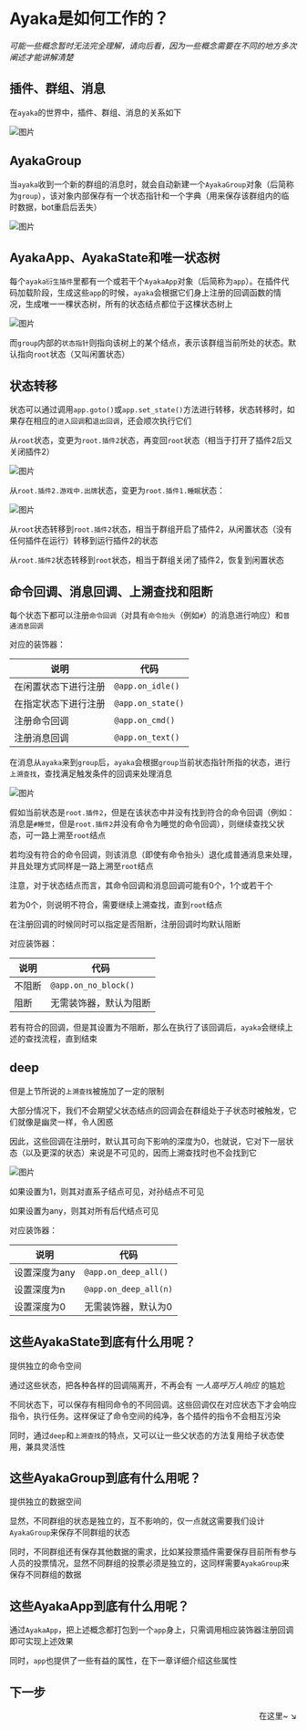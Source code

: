 # Ayaka是如何工作的？

_可能一些概念暂时无法完全理解，请向后看，因为一些概念需要在不同的地方多次阐述才能讲解清楚_

## 插件、群组、消息

在`ayaka`的世界中，插件、群组、消息的关系如下

![图片](./%E5%A6%82%E4%BD%95%E5%B7%A5%E4%BD%9C1.png)

## AyakaGroup

当`ayaka`收到一个新的群组的消息时，就会自动新建一个`AyakaGroup`对象（后简称为`group`），该对象内部保存有一个状态指针和一个字典（用来保存该群组内的临时数据，bot重启后丢失）

![图片](./%E5%A6%82%E4%BD%95%E5%B7%A5%E4%BD%9C2.png)

## AyakaApp、AyakaState和唯一状态树

每个`ayaka衍生插件`里都有一个或若干个`AyakaApp`对象（后简称为`app`）。在插件代码加载阶段，生成这些`app`的时候，`ayaka`会根据它们身上注册的回调函数的情况，生成唯一一棵状态树，所有的状态结点都位于这棵状态树上

![图片](./%E5%A6%82%E4%BD%95%E5%B7%A5%E4%BD%9C3.png)

而`group`内部的`状态指针`则指向该树上的某个结点，表示该群组当前所处的状态。默认指向`root`状态（又叫闲置状态）

## 状态转移

状态可以通过调用`app.goto()`或`app.set_state()`方法进行转移，状态转移时，如果存在相应的`进入回调`和`退出回调`，还会顺次执行它们

从`root`状态，变更为`root.插件2`状态，再变回`root`状态（相当于打开了插件2后又关闭插件2）

![图片](./%E5%A6%82%E4%BD%95%E5%B7%A5%E4%BD%9C4-1.png)

从`root.插件2.游戏中.出牌`状态，变更为`root.插件1.睡眠`状态：

![图片](./%E5%A6%82%E4%BD%95%E5%B7%A5%E4%BD%9C4-2.png)

从`root`状态转移到`root.插件2`状态，相当于群组开启了插件2，从闲置状态（没有任何插件在运行）转移到运行插件2的状态

从`root.插件2`状态转移到`root`状态，相当于群组关闭了插件2，恢复到闲置状态

## 命令回调、消息回调、上溯查找和阻断

每个状态下都可以注册`命令回调`（对具有`命令抬头`（例如`#`）的消息进行响应）和`普通消息回调`

对应的装饰器：

| 说明                 | 代码              |
| -------------------- | ----------------- |
| 在闲置状态下进行注册 | `@app.on_idle()`  |
| 在指定状态下进行注册 | `@app.on_state()` |
| 注册命令回调         | `@app.on_cmd()`   |
| 注册消息回调         | `@app.on_text()`  |

在消息从`ayaka`来到`group`后，`ayaka`会根据`group`当前状态指针所指的状态，进行`上溯查找`，查找满足触发条件的回调来处理消息

![图片](./%E5%A6%82%E4%BD%95%E5%B7%A5%E4%BD%9C5.png)

假如当前状态是`root.插件2`，但是在该状态中并没有找到符合的命令回调（例如：消息是`#睡觉`，但是`root.插件2`并没有命令为睡觉的命令回调），则继续查找父状态，可一路上溯至`root`结点

若均没有符合的命令回调，则该消息（即使有命令抬头）退化成普通消息来处理，并且处理方式同样是一路上溯至`root`结点

注意，对于状态结点而言，其命令回调和消息回调可能有0个，1个或若干个

若为0个，则说明不符合，需要继续上溯查找，直到`root`结点

在注册回调的时候同时可以指定是否阻断，注册回调时均默认阻断

对应装饰器：

| 说明   | 代码                   |
| ------ | ---------------------- |
| 不阻断 | `@app.on_no_block()`   |
| 阻断   | 无需装饰器，默认为阻断 |


若有符合的回调，但是其设置为不阻断，那么在执行了该回调后，`ayaka`会继续上述的查找流程，直到结束

## deep

但是上节所说的`上溯查找`被施加了一定的限制

大部分情况下，我们不会期望父状态结点的回调会在群组处于子状态时被触发，它们就像是幽灵一样，令人困惑

因此，这些回调在注册时，默认其可向下影响的深度为0，也就说，它对下一层状态（以及更深的状态）来说是不可见的，因而上溯查找时也不会找到它

![图片](./%E5%A6%82%E4%BD%95%E5%B7%A5%E4%BD%9C6.png)

如果设置为1，则其对直系子结点可见，对孙结点不可见

如果设置为any，则其对所有后代结点可见

对应装饰器：

| 说明          | 代码                  |
| ------------- | --------------------- |
| 设置深度为any | `@app.on_deep_all()`  |
| 设置深度为n   | `@app.on_deep_all(n)` |
| 设置深度为0   | 无需装饰器，默认为0   |

## 这些AyakaState到底有什么用呢？

提供独立的命令空间

通过这些状态，把各种各样的回调隔离开，不再会有 _一人高呼万人响应_ 的尴尬

不同状态下，可以保存有相同命令的不同回调。这些回调仅在对应状态下才会响应指令，执行任务。这样保证了命令空间的纯净，各个插件的指令不会相互污染

同时，通过`deep`和`上溯查找`的特点，又可以让一些父状态的方法复用给子状态使用，兼具灵活性

## 这些AyakaGroup到底有什么用呢？

提供独立的数据空间

显然，不同群组的状态是独立的，互不影响的，仅一点就这需要我们设计`AyakaGroup`来保存不同群组的状态

同时，不同群组还有保存其他数据的需求，比如某投票插件需要保存目前所有参与人员的投票情况，显然不同群组的投票必须是独立的，这同样需要`AyakaGroup`来保存不同群组的数据

## 这些AyakaApp到底有什么用呢？

通过`AyakaApp`，把上述概念都打包到一个`app`身上，只需调用相应装饰器注册回调即可实现上述效果

同时，`app`也提供了一些有益的属性，在下一章详细介绍这些属性

## 下一步

<div align="right">
    在这里~ ↘
</div>
